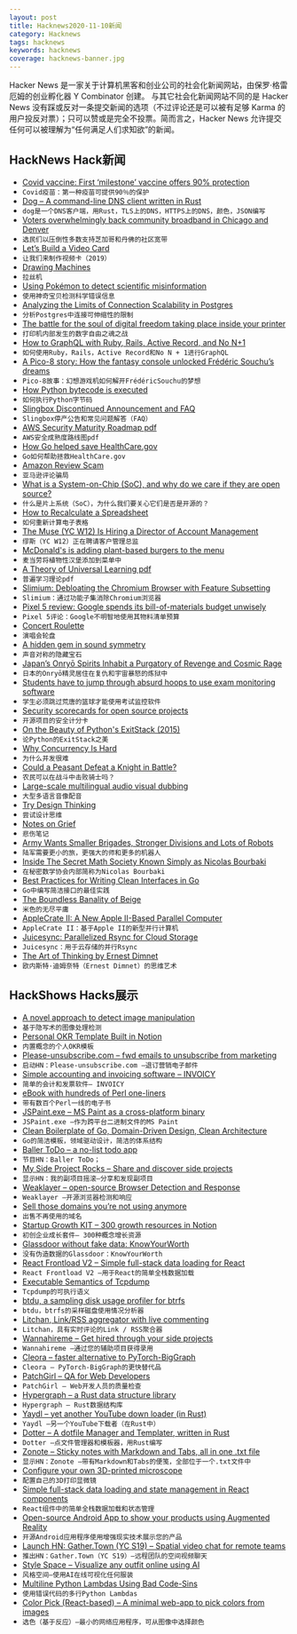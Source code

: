 ```yaml
---
layout: post
title: Hacknews2020-11-10新闻
category: Hacknews
tags: hacknews
keywords: hacknews
coverage: hacknews-banner.jpg
---
```


Hacker News 是一家关于计算机黑客和创业公司的社会化新闻网站，由保罗·格雷厄姆的创业孵化器 Y Combinator 创建。
与其它社会化新闻网站不同的是 Hacker News 没有踩或反对一条提交新闻的选项（不过评论还是可以被有足够 Karma 的用户投反对票）；只可以赞或是完全不投票。简而言之，Hacker News 允许提交任何可以被理解为“任何满足人们求知欲”的新闻。

## HackNews Hack新闻


- [Covid vaccine: First ‘milestone’ vaccine offers 90% protection](https://www.bbc.co.uk/news/health-54873105)
- `Covid疫苗：第一种疫苗可提供90％的保护`
- [Dog – A command-line DNS client written in Rust](https://github.com/ogham/dog)
- `dog是一个DNS客户端，用Rust，TLS上的DNS，HTTPS上的DNS，颜色，JSON编写`
- [Voters overwhelmingly back community broadband in Chicago and Denver](https://www.vice.com/en/article/xgzxvz/voters-overwhelmingly-back-community-broadband-in-chicago-and-denver)
- `选民们以压倒性多数支持芝加哥和丹佛的社区宽带`
- [Let’s Build a Video Card](https://eater.net/vga)
- `让我们来制作视频卡（2019）`
- [Drawing Machines](https://drawingmachines.org)
- `拉丝机`
- [Using Pokémon to detect scientific misinformation](https://www.the-scientist.com/critic-at-large/opinion-using-pokmon-to-detect-scientific-misinformation-68098)
- `使用神奇宝贝检测科学错误信息`
- [Analyzing the Limits of Connection Scalability in Postgres](https://techcommunity.microsoft.com/t5/azure-database-for-postgresql/analyzing-the-limits-of-connection-scalability-in-postgres/ba-p/1757266)
- `分析Postgres中连接可伸缩性的限制`
- [The battle for the soul of digital freedom taking place inside your printer](https://www.eff.org/deeplinks/2020/11/ink-stained-wretches-battle-soul-digital-freedom-taking-place-inside-your-printer)
- `打印机内部发生的数字自由之魂之战`
- [How to GraphQL with Ruby, Rails, Active Record, and No N+1](https://evilmartians.com/chronicles/how-to-graphql-with-ruby-rails-active-record-and-no-n-plus-one)
- `如何使用Ruby，Rails，Active Record和No N + 1进行GraphQL`
- [A Pico-8 story: How the fantasy console unlocked Frédéric Souchu’s dreams](https://nanark.medium.com/a-pico-8-story-how-the-fantasy-console-unlocked-frédéric-souchus-dreams-56bce77bcdc5)
- `Pico-8故事：幻想游戏机如何解开FrédéricSouchu的梦想`
- [How Python bytecode is executed](https://tenthousandmeters.com/blog/python-behind-the-scenes-4-how-python-bytecode-is-executed/)
- `如何执行Python字节码`
- [Slingbox Discontinued Announcement and FAQ](https://www.slingbox.com/discontinued)
- `Slingbox停产公告和常见问题解答（FAQ）`
- [AWS Security Maturity Roadmap pdf](https://summitroute.com/downloads/aws_security_maturity_roadmap-Summit_Route.pdf)
- `AWS安全成熟度路线图pdf`
- [How Go helped save HealthCare.gov](https://changelog.com/gotime/154)
- `Go如何帮助拯救HealthCare.gov`
- [Amazon Review Scam](https://twitter.com/cperciva/status/1325882623424565248)
- `亚马逊评论骗局`
- [What is a System-on-Chip (SoC), and why do we care if they are open source?](https://www.bunniestudios.com/blog/?p=5971)
- `什么是片上系统（SoC），为什么我们要关心它们是否是开源的？`
- [How to Recalculate a Spreadsheet](https://lord.io/blog/2020/spreadsheets/)
- `如何重新计算电子表格`
- [The Muse (YC W12) Is Hiring a Director of Account Management](https://www.themuse.com/jobs/themuse/director-account-management#)
- `缪斯（YC W12）正在聘请客户管理总监`
- [McDonald's is adding plant-based burgers to the menu](https://www.usatoday.com/story/money/food/2020/11/09/mcplant-mcdonalds-plant-based-burger-crispy-chicken-sandwich/6187977002/)
- `麦当劳将植物性汉堡添加到菜单中`
- [A Theory of Universal Learning pdf](https://web.math.princeton.edu/~rvan/tri201106.pdf)
- `普遍学习理论pdf`
- [Slimium: Debloating the Chromium Browser with Feature Subsetting](https://dl.acm.org/doi/pdf/10.1145/3372297.3417866)
- `Slimium：通过功能子集消除Chromium浏览器`
- [Pixel 5 review: Google spends its bill-of-materials budget unwisely](https://arstechnica.com/?p=1714684)
- `Pixel 5评论：Google不明智地使用其物料清单预算`
- [Concert Roulette](https://roulette.alternativeclassical.co.uk/)
- `演唱会轮盘`
- [A hidden gem in sound symmetry](https://soundshader.github.io/hn/acf/index.html)
- `声音对称的隐藏宝石`
- [Japan’s Onryō Spirits Inhabit a Purgatory of Revenge and Cosmic Rage](https://www.atlasobscura.com/articles/monster-mythology-onryo)
- `日本的Onryō精灵居住在复仇和宇宙暴怒的炼狱中`
- [Students have to jump through absurd hoops to use exam monitoring software](https://www.vice.com/en/article/88anxg/students-have-to-jump-through-absurd-hoops-to-use-exam-monitoring-software)
- `学生必须跳过荒唐的篮球才能使用考试监控软件`
- [Security scorecards for open source projects](https://opensource.googleblog.com/2020/11/security-scorecards-for-open-source.html)
- `开源项目的安全计分卡`
- [On the Beauty of Python's ExitStack (2015)](https://www.rath.org/on-the-beauty-of-pythons-exitstack.html)
- `论Python的ExitStack之美`
- [Why Concurrency Is Hard](https://medium.com/oreillymedia/why-concurrency-is-hard-f93104cad54b)
- `为什么并发很难`
- [Could a Peasant Defeat a Knight in Battle?](https://www.medievalists.net/2020/11/peasant-knight-battle/)
- `农民可以在战斗中击败骑士吗？`
- [Large-scale multilingual audio visual dubbing](https://arxiv.org/abs/2011.03530)
- `大型多语言音像配音`
- [Try Design Thinking](https://garybasin.com/try-design-thinking/)
- `尝试设计思维`
- [Notes on Grief](https://www.newyorker.com/culture/personal-history/notes-on-grief)
- `悲伤笔记`
- [Army Wants Smaller Brigades, Stronger Divisions and Lots of Robots](https://breakingdefense.com/2020/11/army-wants-smaller-brigades-stronger-divisions-lots-of-robots/)
- `陆军需要更小的旅，更强大的师和更多的机器人`
- [Inside The Secret Math Society Known Simply as Nicolas Bourbaki](https://www.quantamagazine.org/inside-the-secret-math-society-known-as-nicolas-bourbaki-20201109/)
- `在秘密数学协会内部简称为Nicolas Bourbaki`
- [Best Practices for Writing Clean Interfaces in Go](https://qvault.io/2020/03/15/best-practices-for-writing-clean-interfaces-in-go/)
- `Go中编写简洁接口的最佳实践`
- [The Boundless Banality of Beige](https://commonedge.org/the-boundless-banality-of-beige-a-rant/)
- `米色的无尽平庸`
- [AppleCrate II: A New Apple II-Based Parallel Computer](http://michaeljmahon.com/AppleCrateII.html)
- `AppleCrate II：基于Apple II的新型并行计算机`
- [Juicesync: Parallelized Rsync for Cloud Storage](https://github.com/juicedata/juicesync)
- `Juicesync：用于云存储的并行Rsync`
- [The Art of Thinking by Ernest Dimnet](http://gutenberg.net.au/ebooks14/1400451h.html)
- `欧内斯特·迪姆奈特（Ernest Dimnet）的思维艺术`


## HackShows Hacks展示

- [ A novel approach to detect image manipulation](https://github.com/dennis-tra/image-stego)
- `基于隐写术的图像处理检测`
- [ Personal OKR Template Built in Notion](https://rohitgupta.site/OKR-2021-f4c8acc86da24b278048b02158eafc32)
- `内置概念的个人OKR模板`
- [ Please-unsubscribe.com – fwd emails to unsubscribe from marketing](https://please-unsubscribe.com)
- `启动HN：Please-unsubscribe.com –退订营销电子邮件`
- [ Simple accounting and invoicing software – INVOICY](https://invoicy.io/)
- `简单的会计和发票软件– INVOICY`
- [ eBook with hundreds of Perl one-liners](https://learnbyexample.github.io/learn_perl_oneliners/one-liner-introduction.html)
- `带有数百个Perl一线的电子书`
- [ JSPaint.exe – MS Paint as a cross-platform binary](https://github.com/c9fe/jspaint.exe)
- `JSPaint.exe –作为跨平台二进制文件的MS Paint`
- [ Clean Boilerplate of Go, Domain-Driven Design, Clean Architecture](https://github.com/resotto/goilerplate)
- `Go的简洁模板，领域驱动设计，简洁的体系结构`
- [ Baller ToDo – a no-list todo app](https://ballertodo.com/)
- `节目HN：Baller ToDo；`
- [ My Side Project Rocks – Share and discover side projects](https://mysideproject.rocks)
- `显示HN：我的副项目摇滚–分享和发现副项目`
- [ Weaklayer – open-source Browser Detection and Response](https://weaklayer.com)
- `Weaklayer –开源浏览器检测和响应`
- [ Sell those domains you’re not using anymore](https://nicenames.org)
- `出售不再使用的域名`
- [ Startup Growth KIT – 300 growth resources in Notion](https://startupgrow.co/)
- `初创企业成长套件– 300种概念增长资源`
- [ Glassdoor without fake data: KnowYourWorth](https://knowyourworth.site/)
- `没有伪造数据的Glassdoor：KnowYourWorth`
- [ React Frontload V2 – Simple full-stack data loading for React](https://davnicwil.com/react-frontload)
- `React Frontload V2 –用于React的简单全栈数据加载`
- [ Executable Semantics of Tcpdump](https://gitlab.com/niksu/caper)
- `Tcpdump的可执行语义`
- [ btdu, a sampling disk usage profiler for btrfs](https://github.com/CyberShadow/btdu)
- `btdu，btrfs的采样磁盘使用情况分析器`
- [ Litchan, Link/RSS aggregator with live commenting](https://litchan.com)
- `Litchan，具有实时评论的Link / RSS聚合器`
- [ Wannahireme – Get hired through your side projects](https://wannahireme.com/)
- `Wannahireme –通过您的辅助项目获得录用`
- [ Cleora – faster alternative to PyTorch-BigGraph](https://github.com/Synerise/cleora)
- `Cleora – PyTorch-BigGraph的更快替代品`
- [ PatchGirl – QA for Web Developers](https://patchgirl.io/)
- `PatchGirl – Web开发人员的质量检查`
- [ Hypergraph – a Rust data structure library](https://crates.io/crates/hypergraph)
- `Hypergraph – Rust数据结构库`
- [ Yaydl – yet another YouTube down loader (in Rust)](https://github.com/dertuxmalwieder/yaydl)
- `Yaydl –另一个YouTube下载者（在Rust中）`
- [ Dotter – A dotfile Manager and Templater, written in Rust](https://github.com/SuperCuber/dotter)
- `Dotter –点文件管理器和模板器，用Rust编写`
- [ Zonote – Sticky notes with Markdown and Tabs, all in one .txt file](https://github.com/zonetti/zonote)
- `显示HN：Zonote –带有Markdown和Tabs的便笺，全部位于一个.txt文件中`
- [ Configure your own 3D-printed microscope](https://microscope-stls.openflexure.org/)
- `配置自己的3D打印显微镜`
- [ Simple full-stack data loading and state management in React components](https://github.com/davnicwil/react-frontload)
- `React组件中的简单全栈数据加载和状态管理`
- [ Open-source Android App to show your products using Augmented Reality](https://github.com/shashank-yadav/glimpse-android/tree/master)
- `开源Android应用程序使用增强现实技术展示您的产品`
- [Launch HN: Gather.Town (YC S19) – Spatial video chat for remote teams](https://gather.town/?ref=hn)
- `推出HN：Gather.Town（YC S19）–远程团队的空间视频聊天`
- [ Style Space – Visualize any outfit online using AI](https://apps.apple.com/us/app/style-space/id1535818149)
- `风格空间–使用AI在线可视化任何服装`
- [ Multiline Python Lambdas Using Bad Code-Sins](https://github.com/j6k4m8/fonc)
- `使用错误代码的多行Python Lambdas`
- [ Color Pick (React-based) – A minimal web-app to pick colors from images](https://github.com/AbubakerSaeed/color-pick)
- `选色（基于反应）–最小的网络应用程序，可从图像中选择颜色`

